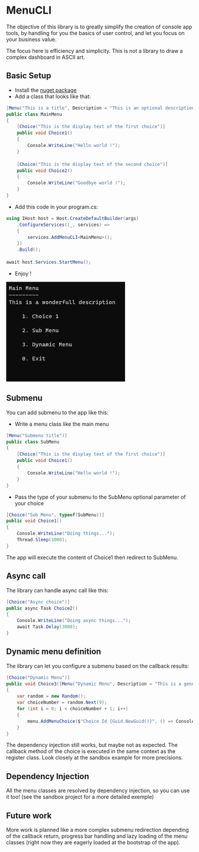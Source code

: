 # MenuCLI

The objective of this library is to greatly simplify the creation of console app tools, by handling for you the basics of user control, and let you focus on your business value.

The focus here is efficiency and simplicity. This is not a library to draw a complex dashboard in ASCII art.

## Basic Setup

- Install the [nuget package](https://www.nuget.org/packages/MenuCLI/)
- Add a class that looks like that:
```cs
[Menu("This is a title", Description = "This is an optional description")]
public class MainMenu
{
    [Choice("This is the display text of the first choice")]
    public void Choice1()
    {
        Console.WriteLine("Hello world !");
    }

    [Choice("This is the display text of the second choice")]
    public void Choice2()
    {
        Console.WriteLine("Goodbye world !");
    }
}
```
- Add this code in your program.cs:
```cs
using IHost host = Host.CreateDefaultBuilder(args)
    .ConfigureServices((_, services) =>
    {
        services.AddMenuCLI<MainMenu>();
    })
    .Build();

await host.Services.StartMenu();
```
- Enjoy !

![basic app console](./.resources/basic-menu.jpg)

## Submenu

You can add submenu to the app like this:
- Write a menu class like the main menu
```cs
[Menu("Submenu title")]
public class SubMenu
{
    [Choice("This is the display text of the first choice")]
    public void Choice1()
    {
        Console.WriteLine("Hello world !");
    }
}
```
- Pass the type of your submenu to the SubMenu optional parameter of your choice
```cs
[Choice("Sub Menu", typeof(SubMenu))]
public void Choice1()
{
    Console.WriteLine("Doing things...");
    Thread.Sleep(1000);
}
```
The app will execute the content of Choice1 then redirect to SubMenu.

## Async call
The library can handle async call like this:
```cs
[Choice("Async choice")]
public async Task Choice2()
{
    Console.WriteLine("Doing async things...");
    await Task.Delay(3000);
}
```

## Dynamic menu definition
The library can let you configure a submenu based on the callback results:
```cs
[Choice("Dynamic Menu")]
public void Choice3([Menu("Dynamic Menu", Description = "This is a generated menu from a callback")]  Menu menu)
{
    var random = new Random();
    var choiceNumber = random.Next(9);
    for (int i = 0; i < choiceNumber + 1; i++)
    {
        menu.AddMenuChoice($"Choice Id {Guid.NewGuid()}", () => Console.WriteLine("What a choice !"));
    }
}
```

The dependency injection still works, but maybe not as expected. The callback method of the choice is executed in the same context as the register class. Look closely at the sandbox example for more precisions.
## Dependency Injection
All the menu classes are resolved by dependency injection, so you can use it too! (see the sandbox project for a more detailed exemple)

## Future work
More work is planned like a more complex submenu redirection depending of the callback return, progress bar handling and lazy loading of the menu classes (right now they are eagerly loaded at the bootstrap of the app).
